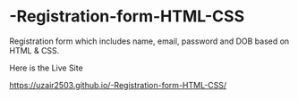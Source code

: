 # -Registration-form-HTML-CSS

Registration form which includes name, email, password and DOB based on HTML & CSS.

Here is the Live Site

https://uzair2503.github.io/-Registration-form-HTML-CSS/
